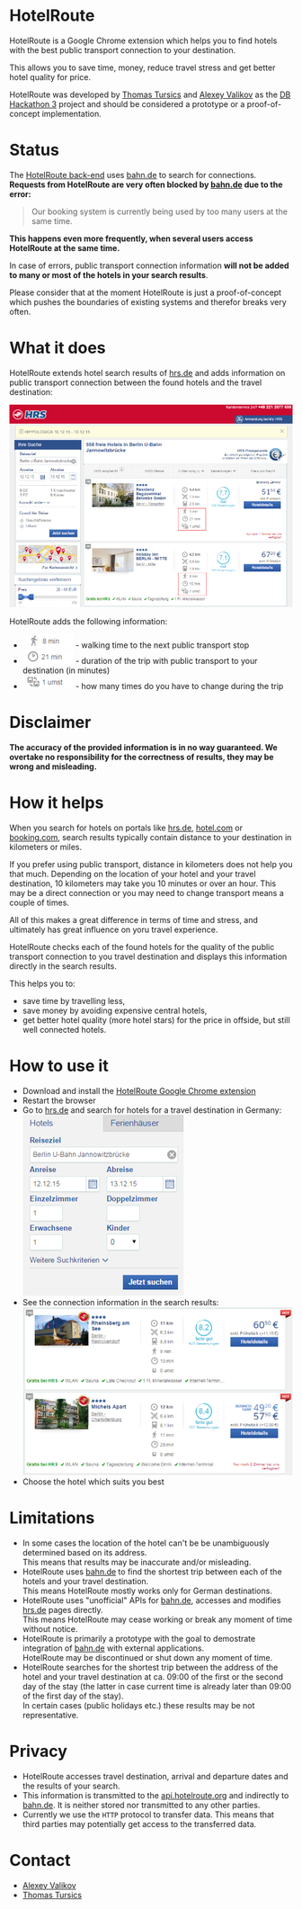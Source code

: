 # HotelRoute

HotelRoute is a Google Chrome extension which helps you to find hotels with the best public transport connection to your destination.

This allows you to save time, money, reduce travel stress and get better hotel quality for price.

HotelRoute was developed by [Thomas Tursics](http://github.com/tursics) and [Alexey Valikov](http://github.com/highsource) as the [DB Hackathon 3](https://www.mindboxberlin.com/index.php/3rdhackathon.html) project and should be considered a prototype or a proof-of-concept implementation.

# Status

The [HotelRoute back-end](http://api.hotelroute.org/index.html) uses [bahn.de](http://bahn.de) to search for connections.  
**Requests from HotelRoute are very often blocked by [bahn.de](http://bahn.de) due to the error:**

> Our booking system is currently being used by too many users at the same time.  

**This happens even more frequently, when several users access HotelRoute at the same time.**

In case of errors, public transport connection information **will not be added to many or most of the hotels in your search results**.

Please consider that at the moment HotelRoute is just a proof-of-concept which pushes the boundaries of existing systems and therefor breaks very often.

# What it does

HotelRoute extends hotel search results of [hrs.de](http://www.hrs.de) and adds information on public transport connection between the found hotels and the travel destination:

![Screenshot of hrs.de with HotelRoute information](media/hrsde01.png)

HotelRoute adds the following information:

* ![8 min walk](media/walk01.png) - walking time to the next public transport stop
* ![21 min travel](media/travel01.png) - duration of the trip with public transport to your destination (in minutes)
* ![1 change](media/change01.png) - how many times do you have to change during the trip

# Disclaimer

**The accuracy of the provided information is in no way guaranteed. We overtake no responsibility for the correctness of results, they may be wrong and misleading.**

# How it helps

When you search for hotels on portals like [hrs.de](http://www.hrs.de), [hotel.com](http://www.hotel.com) or [booking.com](http://www.booking.com),
search results typically contain distance to your destination in kilometers or miles.

If you prefer using public transport, distance in kilometers does not help you that much.
Depending on the location of your hotel and your travel destination, 10 kilometers may take you 10 minutes or over an hour.
This may be a direct connection or you may need to change transport means a couple of times.

All of this makes a great difference in terms of time and stress, and ultimately has great influence on yoru travel experience.

HotelRoute checks each of the found hotels for the quality of the public transport connection to you travel destination and displays this information directly in the search results.

This helps you to:

* save time by travelling less,
* save money by avoiding expensive central hotels,
* get better hotel quality (more hotel stars) for the price in offside, but still well connected hotels.

# How to use it

* Download and install the [HotelRoute Google Chrome extension](https://github.com/highsource/hotelroute/releases/download/1.0.0.15/hotelroute.crx)
* Restart the browser
* Go to [hrs.de](http://www.hrs.de/) and search for hotels for a travel destination in Germany:  
![Searching for the hotel near Berlin U-Bahn Jannowitzbrücke](media/hrsde02.png)
* See the connection information in the search results:  
![9 minutes walk + 15 min travel from Rheinsberg am See; 11 minutes + 28 minutes from Michels Apart](media/hrsde03.png)
* Choose the hotel which suits you best

# Limitations

* In some cases the location of the hotel can't be be unambiguously determined based on its address.  
This means that results may be inaccurate and/or misleading.
* HotelRoute uses [bahn.de](http://bahn.de) to find the shortest trip between each of the hotels and your travel destination.  
This means HotelRoute mostly works only for German destinations.
* HotelRoute uses "unofficial" APIs for [bahn.de](http://bahn.de), accesses and modifies [hrs.de](http://www.hrs.de) pages directly.  
This means HotelRoute may cease working or break any moment of time without notice.
* HotelRoute is primarily a prototype with the goal to demostrate integration of [bahn.de](http://bahn.de) with external applications.  
HotelRoute may be discontinued or shut down any moment of time.
* HotelRoute searches for the shortest trip between the address of the hotel and your travel destination at ca. 09:00 of the first or the second day of the stay (the latter in case current time is already later than 09:00 of the first day of the stay).  
In certain cases (public holidays etc.) these results may be not representative.

# Privacy

* HotelRoute accesses travel destination, arrival and departure dates and the results of your search.
* This information is transmitted to the [api.hotelroute.org](http://api.hotelroute.org) and indirectly to [bahn.de](http://bahn.de). It is neither stored nor transmitted to any other parties.
* Currently we use the `HTTP` protocol to transfer data. This means that third parties may potentially get access to the transferred data.

# Contact

* [Alexey Valikov](https://www.xing.com/profile/Aleksei_Valikov)
* [Thomas Tursics](https://www.xing.com/profile/Thomas_Tursics)
